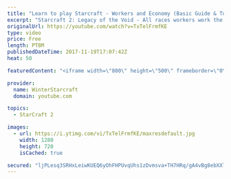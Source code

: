 ```yaml
---
title: "Learn to play Starcraft - Workers and Economy (Basic Guide & Tutorial)"
excerpt: "Starcraft 2: Legacy of the Void - All races workers work the same (mule notwithstanding!)  Wiki on mining: http://wiki.teamliquid.net/starcraft2/Mining_Minerals"
originalUrl: https://youtube.com/watch?v=TxTelFrmfKE
type: video
price: Free
length: PT8M
publishedDateTime: 2017-11-19T17:07:42Z
heat: 50

featuredContent: "<iframe width=\"800\" height=\"500\" frameborder=\"0\" src=\"https://www.youtube.com/embed/TxTelFrmfKE\" allow=\"accelerometer; autoplay; encrypted-media; gyroscope; picture-in-picture\" allowfullscreen></iframe>"

provider:
  name: WinterStarcraft
  domain: youtube.com

topics:
  - StarCraft 2

images:
  - url: https://i.ytimg.com/vi/TxTelFrmfKE/maxresdefault.jpg
    width: 1280
    height: 720
    isCached: true

secured: "ljPLesq3SRHxLeiwKUEQ6yOhFHPUvqUhs1zDvmsva+TH7HRq/gA4vBg8ebXXlyLfF7Uef6MUBNJSG4tl78oyPDm1TbLTm6NlVSY/LwLS+MO1c2JCFYXyy5e3A9mbK37NLe30PY3OsiqXJi3ujsKcaqQTBmDr5DpXzcz4J6YL+Fm3SPAuWpabAK2XtyhrED7f9lZav1zcugb5XOMzRyKOPPWN1A1+JamTbe8KXxu3XHJP/hhx1/kYycc4/k5isTGmmiQfg//Cjh44cb2Mx5K19kExXATR0gbF+/Pobre3V/hCtcBsWFwK9c9Nz7CiQWaQt/Jtnt6mVYQG9Q/YclGPGht86ubtBLGDbFr0Dj+HnqiwoaUki1ba4sME1kcjZipdY6n/tvejaokGo5JFZkmq58pirJjrutmG8/fpSzH+o54=;jAqb2rlw+p2EDnOOrSO+Ng=="
---
```


